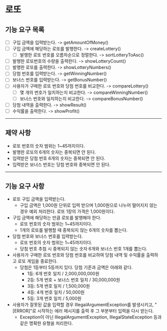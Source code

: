 # 로또

## 기능 요구 목록
- [ ] 구입 금액을 입력받는다. -> getAmountOfMoney()
- [ ] 구입 금액에 해당하는 로또를 발행한다. -> createLottery()
  - [ ] 발행한 로또 번호를 오름차순으로 정렬한다. -> sortLotteryToAsc()
- [ ] 발행한 로또번호의 수량을 출력한다. -> showLotteryCount()
- [ ] 발행한 로또를 출력한다. -> showLotteryNumbers()
- [ ] 당첨 번호를 입력받는다. -> getWinningNumber()
- [ ] 보너스 번호를 입력받는다. -> getBonusNumber()
- [ ] 사용자가 구매한 로또 번호와 당첨 번호를 비교한다. -> compareLottery()
  - [ ] 몇 개의 번호가 일치하는지 비교한다. -> compareWinningNumber()
  - [ ] 보너스 번호와 일치하는지 비교한다. -> compareBonusNumber()
- [ ] 당첨 내역을 출력한다. -> showResult()
- [ ] 수익률을 출력한다. -> showProfit()

<hr/>

## 제약 사항   
- 로또 번호의 숫자 범위는 1~45까지이다.
- 발행한 로또의 6개의 숫자는 중복되면 안 된다.
- 입력받은 당첨 번호 6개의 숫자는 중복되면 안 된다.
- 입력받은 보너스 번호는 당첨 번호와 중복되면 안 된다.

<hr/>

## 기능 요구 사항
- 로또 구입 금액을 입력받는다.
  - 구입 금액은 1,000원 단위로 입력 받으며 1,000원으로 나누어 떨어지지 않는 경우 예외 처리한다.
  로또 1장의 가격은 1,000원이다.
- 구입 금액에 해당하는 만큼 로또를 발행해야 한다.
  - 로또 번호의 숫자 범위는 1~45까지이다.
  - 1개의 로또를 발행할 때 중복되지 않는 6개의 숫자를 뽑는다.
- 당첨 번호와 보너스 번호를 입력받는다.
  - 로또 번호의 숫자 범위는 1~45까지이다.
  - 당첨 번호 추첨 시 중복되지 않는 숫자 6개와 보너스 번호 1개를 뽑는다.
- 사용자가 구매한 로또 번호와 당첨 번호를 비교하여 당첨 내역 및 수익률을 출력하고 로또 게임을 종료한다.
  - 당첨은 1등부터 5등까지 있다. 당첨 기준과 금액은 아래와 같다.
    - 1등: 6개 번호 일치 / 2,000,000,000원
    - 2등: 5개 번호 + 보너스 번호 일치 / 30,000,000원
    - 3등: 5개 번호 일치 / 1,500,000원
    - 4등: 4개 번호 일치 / 50,000원
    - 5등: 3개 번호 일치 / 5,000원
- 사용자가 잘못된 값을 입력할 경우 IllegalArgumentException를 발생시키고, "[ERROR]"로 시작하는 에러 메시지를 출력 후 그 부분부터 입력을 다시 받는다.
  - Exception이 아닌 IllegalArgumentException, IllegalStateException 등과 같은 명확한 유형을 처리한다.